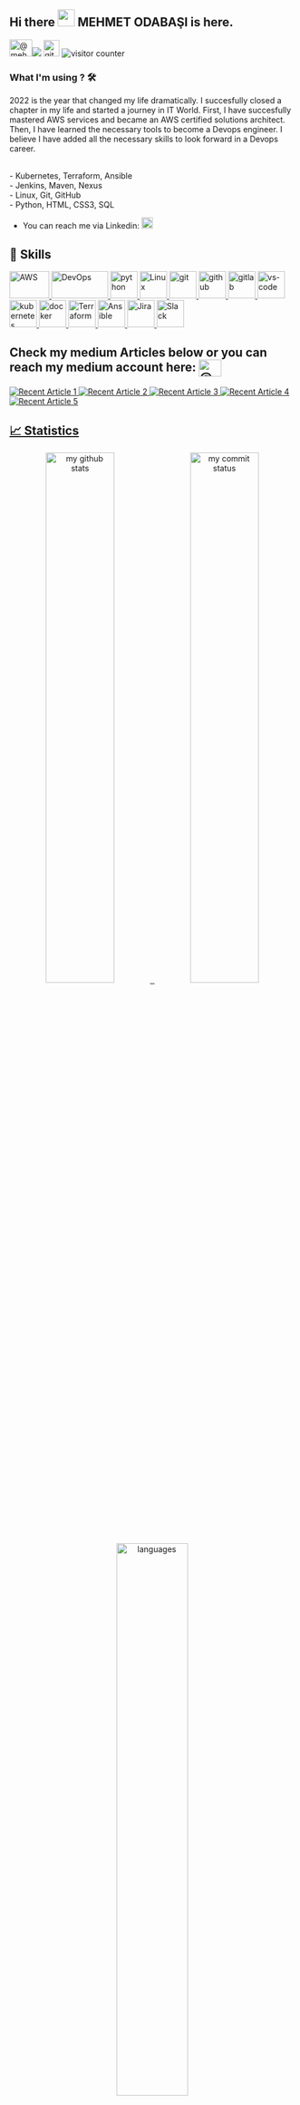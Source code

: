 ## Hi there <img src="https://media.giphy.com/media/hvRJCLFzcasrR4ia7z/giphy.gif" width="30px">  MEHMET ODABAŞI is here. 

<a href="https://medium.com/@mehmetodabashi" target="blank"><img src="https://raw.githubusercontent.com/rahuldkjain/github-profile-readme-generator/master/src/images/icons/Social/medium.svg" alt="@mehmetodabashi" height="30" width="40" /></a>[![](https://img.shields.io/badge/linkedin-%230077B5.svg?&style=for-the-badge&logo=linkedin&logoColor=white)](https://www.linkedin.com/in/mehmet-odabasi/) 
<a href="https://Odabasimehmet.github.io/" target="_blank"> <img src="https://user-images.githubusercontent.com/94930605/160260064-ff3aa908-cbfd-4350-ab28-a26a0b7a1819.png" alt="github_pages" height="28.5"/></a> <img src="https://komarev.com/ghpvc/?username=OdabasiMehmet" alt="visitor counter"/> 


### What I'm using ? 🛠     

2022 is the year that changed my life dramatically. I succesfully closed a chapter in my life and started a journey in IT World.
First, I have succesfully mastered AWS services and became an AWS certified solutions architect. Then, I have learned the necessary tools to become a Devops engineer.
I believe I have added all the necessary skills to look forward in a Devops career.

<br/>
- Kubernetes, Terraform, Ansible <br>
- Jenkins, Maven, Nexus <br>
- Linux, Git, GitHub <br>
- Python, HTML, CSS3, SQL

-  You can reach me via Linkedin:  <a href="https://www.linkedin.com/in/mehmet-odabasi/" target="_blank"> <img src="https://img.shields.io/badge/linkedin-%230077B5.svg?&style=for-the-badge&logo=linkedin&logoColor=white" alt="Linkedin" height="20"/></a>



## 🚴 Skills
<p>
<a href="#" target="_blank"> <img src="https://www.vectorlogo.zone/logos/amazon_aws/amazon_aws-ar21.svg" alt="AWS" width="70" height="48"/> </a> 
<a href="#" target="_blank"> <img src="https://algoteque.com/wp-content/uploads/2019/04/1AwvDJDfErlD34ox2QpwGoA.png" alt="DevOps" width="100" height="48"/> </a> 
<a href="#" target="_blank"> <img src="https://www.vectorlogo.zone/logos/python/python-horizontal.svg" alt="python"  height="48"/> </a> 
<!-- <a href="#" target="_blank"> <img src="https://www.vectorlogo.zone/logos/java/java-ar21.svg" alt="Java"  height="48"/> </a> -->
<a href="#" target="_blank"> <img src="https://www.vectorlogo.zone/logos/linux/linux-ar21.svg" alt="Linux"  height="48"/> </a> 
<a href="#" target="_blank"> <img src="https://www.vectorlogo.zone/logos/git-scm/git-scm-ar21.svg" alt="git"  height="48"/> </a> 
<a href="#" target="_blank"> <img src="https://1000logos.net/wp-content/uploads/2021/05/GitHub-logo.png" alt="github" height="48"/> </a>
<a href="#" target="_blank"> <img src="https://www.vectorlogo.zone/logos/gitlab/gitlab-ar21.svg" alt="gitlab" height="48"/> </a>
<a href="#" target="_blank"> <img src="https://www.vectorlogo.zone/logos/visualstudio_code/visualstudio_code-ar21.svg" alt="vs-code" height="48"/> </a>
<a href="#" target="_blank"> <img src="https://www.vectorlogo.zone/logos/kubernetes/kubernetes-ar21.svg" alt="kubernetes" height="48"/> </a>
<a href="#" target="_blank"> <img src="https://www.vectorlogo.zone/logos/docker/docker-ar21.svg" alt="docker" height="48"/> </a>
<a href="#" target="_blank"> <img src="https://www.vectorlogo.zone/logos/terraformio/terraformio-ar21.svg" alt="Terraform" height="48"/> </a>
<a href="#" target="_blank"> <img src="https://www.vectorlogo.zone/logos/ansible/ansible-ar21.svg" alt="Ansible" height="48"/> </a>
<a href="#" target="_blank"> <img src="https://www.vectorlogo.zone/logos/atlassian_jira/atlassian_jira-ar21.svg" alt="Jira"  height="48"/> </a>
<!-- <a href="#" target="_blank"> <img src="https://www.vectorlogo.zone/logos/w3_html5/w3_html5-ar21.svg" alt="html" height="48"/> </a>
<a href="#" target="_blank"> <img src="https://www.vectorlogo.zone/logos/w3_css/w3_css-ar21.svg" alt="css" height="48"/> </a> -->
<a href="#" target="_blank"> <img src="https://www.vectorlogo.zone/logos/slack/slack-ar21.svg" alt="Slack" height="48"/> </a> 
</p>

## 
## Check my medium Articles below or you can reach my medium account here: <a href="https://medium.com/@mehmetodabashi" target="blank"><img align="center" src="https://raw.githubusercontent.com/rahuldkjain/github-profile-readme-generator/master/src/images/icons/Social/medium.svg" alt="@mehmetodabashi" height="30" width="40" /></a>


 <a target="_blank" href="https://github-readme-medium-recent-article.vercel.app/medium/@mehmetodabashi/0"><img src="https://github-readme-medium-recent-article.vercel.app/medium/@mehmetodabashi/0" alt="Recent Article 1"> 
   <a target="_blank" href="https://github-readme-medium-recent-article.vercel.app/medium/@mehmetodabashi/0"><img src="https://github-readme-medium-recent-article.vercel.app/medium/@mehmetodabashi/1" alt="Recent Article 2"> 
      <a target="_blank" href="https://github-readme-medium-recent-article.vercel.app/medium/@mehmetodabashi/0"><img src="https://github-readme-medium-recent-article.vercel.app/medium/@mehmetodabashi/2" alt="Recent Article 3"> 
         <a target="_blank" href="https://github-readme-medium-recent-article.vercel.app/medium/@mehmetodabashi/0"><img src="https://github-readme-medium-recent-article.vercel.app/medium/@mehmetodabashi/3" alt="Recent Article 4"> 
            <a target="_blank" href="https://github-readme-medium-recent-article.vercel.app/medium/@mehmetodabashi/4"><img src="https://github-readme-medium-recent-article.vercel.app/medium/@mehmetodabashi/0" alt="Recent Article 5"> 

## 📈 Statistics
<p align="center">
<img src="https://github-readme-stats.vercel.app/api?username=Odabasimehmet&theme=chartreuse-dark&show_icons=true" alt="my github stats" width="49%"/>&nbsp;
<img src="https://github-readme-streak-stats.herokuapp.com/?user=Odabasimehmet&theme=chartreuse-dark&show_icons=true" alt="my commit status" width="49%" /> </p>
<p align="center"> <img src="https://github-readme-stats.vercel.app/api/top-langs/?username=Odabasimehmet&theme=chartreuse-dark&layout=compact" alt="languages" width="50%" > </p>
